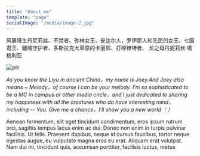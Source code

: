 ```yaml
---
title: "About me"
template: "page"
socialImage: "/media/image-2.jpg"
---
```


风暴降生丹尼莉丝、不焚者、弥林女王、安达尔人，罗伊那人和先民的女王、七国君王、疆域守护者、多斯拉克大草原的卡丽熙、打碎镣铐者、 龙之母丹妮莉丝·塔格利亚

![pic](/media/image-2.jpg)

*As you know the Liyu in ancient China，my name is Joey.And Joey also means ~ Melody，of course I can be your melody. I’m so sophisticated to be a MC in campus or other media circle，and I just dedicated to sharing my happiness with all the creatures who do have interesting mind，including -- You. Give me a chance，I’ll show you a new world ：）*

Aenean fermentum, elit eget tincidunt condimentum, eros ipsum rutrum orci, sagittis tempus lacus enim ac dui. Donec non enim in turpis pulvinar facilisis. Ut felis. Praesent dapibus, neque id cursus faucibus, tortor neque egestas augue, eu vulputate magna eros eu erat. Aliquam erat volutpat. Nam dui mi, tincidunt quis, accumsan porttitor, facilisis luctus, metus